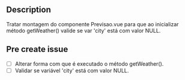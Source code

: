 ## Description

Tratar montagem do componente Previsao.vue para que ao inicializar método getWeather() valide se var 'city' está com valor NULL.

## Pre create issue
-[ ] Alterar forma com que é executado o método getWeather().
-[ ] Validar se variável 'city' está com valor NULL.